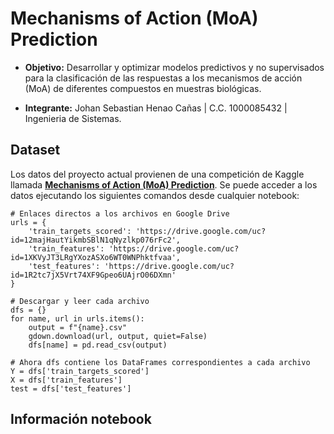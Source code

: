 # Mechanisms of Action (MoA) Prediction
+ **Objetivo:** Desarrollar y optimizar modelos predictivos y no supervisados para la clasificación de las respuestas a los mecanismos de acción (MoA) de diferentes compuestos en muestras biológicas.

+ **Integrante:** Johan Sebastian Henao Cañas | C.C. 1000085432 | Ingenieria de Sistemas.

## Dataset
Los datos del proyecto actual provienen de una competición de Kaggle llamada [**Mechanisms of Action (MoA) Prediction**](https://www.kaggle.com/competitions/lish-moa/data). Se puede acceder a los datos ejecutando los siguientes comandos desde cualquier notebook:
```
# Enlaces directos a los archivos en Google Drive
urls = {
    'train_targets_scored': 'https://drive.google.com/uc?id=12majHautYikmbSBlN1qNyzlkp076rFc2',
    'train_features': 'https://drive.google.com/uc?id=1XKVyJT3LRgYXozASXo6WT0WNPhktfvaa',
    'test_features': 'https://drive.google.com/uc?id=1R2tc7jX5Vrt74XF9Gpeo6UAjrO06DXmn'
}

# Descargar y leer cada archivo
dfs = {}
for name, url in urls.items():
    output = f"{name}.csv"
    gdown.download(url, output, quiet=False)
    dfs[name] = pd.read_csv(output)

# Ahora dfs contiene los DataFrames correspondientes a cada archivo
Y = dfs['train_targets_scored']
X = dfs['train_features']
test = dfs['test_features']
```

## Información notebook
